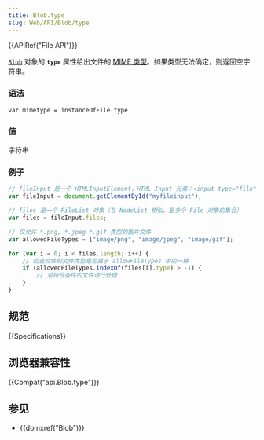 ```yaml
---
title: Blob.type
slug: Web/API/Blob/type
---
```


{{APIRef("File API")}}

[`Blob`](/zh-CN/docs/Web/API/Blob) 对象的 **`type`** 属性给出文件的 [MIME 类型](/zh-CN/docs/Web/HTTP/Basics_of_HTTP/MIME_types/Complete_list_of_MIME_types)。如果类型无法确定，则返回空字符串。

### 语法

```plain
var mimetype = instanceOfFile.type
```

### 值

字符串

### 例子

```js
// fileInput 是一个 HTMLInputElement，HTML Input 元素：<input type="file" multiple id="myfileinput">
var fileInput = document.getElementById("myfileinput");

// files 是一个 FileList 对象（与 NodeList 相似，是多个 File 对象的集合）
var files = fileInput.files;

// 仅允许 *.png, *.jpeg *.gif 类型的图片文件
var allowedFileTypes = ["image/png", "image/jpeg", "image/gif"];

for (var i = 0; i < files.length; i++) {
    // 检查文件的文件类型是否属于 allowFileTypes 中的一种
    if (allowedFileTypes.indexOf(files[i].type) > -1) {
        // 对符合条件的文件进行处理
    }
}
```

## 规范

{{Specifications}}

## 浏览器兼容性

{{Compat("api.Blob.type")}}

## 参见

- {{domxref("Blob")}}
